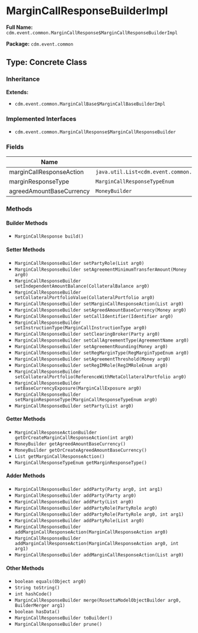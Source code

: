 # MarginCallResponseBuilderImpl

**Full Name:** `cdm.event.common.MarginCallResponse$MarginCallResponseBuilderImpl`

**Package:** `cdm.event.common`

## Type: Concrete Class

### Inheritance

**Extends:**
- `cdm.event.common.MarginCallBase$MarginCallBaseBuilderImpl`

### Implemented Interfaces

- `cdm.event.common.MarginCallResponse$MarginCallResponseBuilder`

### Fields

| Name | Type | Description |
|------|------|-------------|
| marginCallResponseAction | `java.util.List<cdm.event.common.MarginCallResponseAction$MarginCallResponseActionBuilder>` |  |
| marginResponseType | `MarginCallResponseTypeEnum` |  |
| agreedAmountBaseCurrency | `MoneyBuilder` |  |

### Methods

#### Builder Methods

- `MarginCallResponse build()`

#### Setter Methods

- `MarginCallResponseBuilder setPartyRole(List arg0)`
- `MarginCallResponseBuilder setAgreementMinimumTransferAmount(Money arg0)`
- `MarginCallResponseBuilder setIndependentAmountBalance(CollateralBalance arg0)`
- `MarginCallResponseBuilder setCollateralPortfolioValue(CollateralPortfolio arg0)`
- `MarginCallResponseBuilder setMarginCallResponseAction(List arg0)`
- `MarginCallResponseBuilder setAgreedAmountBaseCurrency(Money arg0)`
- `MarginCallResponseBuilder setCallIdentifier(Identifier arg0)`
- `MarginCallResponseBuilder setInstructionType(MarginCallInstructionType arg0)`
- `MarginCallResponseBuilder setClearingBroker(Party arg0)`
- `MarginCallResponseBuilder setCallAgreementType(AgreementName arg0)`
- `MarginCallResponseBuilder setAgreementRounding(Money arg0)`
- `MarginCallResponseBuilder setRegMarginType(RegMarginTypeEnum arg0)`
- `MarginCallResponseBuilder setAgreementThreshold(Money arg0)`
- `MarginCallResponseBuilder setRegIMRole(RegIMRoleEnum arg0)`
- `MarginCallResponseBuilder setCollateralPortfolio(ReferenceWithMetaCollateralPortfolio arg0)`
- `MarginCallResponseBuilder setBaseCurrencyExposure(MarginCallExposure arg0)`
- `MarginCallResponseBuilder setMarginResponseType(MarginCallResponseTypeEnum arg0)`
- `MarginCallResponseBuilder setParty(List arg0)`

#### Getter Methods

- `MarginCallResponseActionBuilder getOrCreateMarginCallResponseAction(int arg0)`
- `MoneyBuilder getAgreedAmountBaseCurrency()`
- `MoneyBuilder getOrCreateAgreedAmountBaseCurrency()`
- `List getMarginCallResponseAction()`
- `MarginCallResponseTypeEnum getMarginResponseType()`

#### Adder Methods

- `MarginCallResponseBuilder addParty(Party arg0, int arg1)`
- `MarginCallResponseBuilder addParty(Party arg0)`
- `MarginCallResponseBuilder addParty(List arg0)`
- `MarginCallResponseBuilder addPartyRole(PartyRole arg0)`
- `MarginCallResponseBuilder addPartyRole(PartyRole arg0, int arg1)`
- `MarginCallResponseBuilder addPartyRole(List arg0)`
- `MarginCallResponseBuilder addMarginCallResponseAction(MarginCallResponseAction arg0)`
- `MarginCallResponseBuilder addMarginCallResponseAction(MarginCallResponseAction arg0, int arg1)`
- `MarginCallResponseBuilder addMarginCallResponseAction(List arg0)`

#### Other Methods

- `boolean equals(Object arg0)`
- `String toString()`
- `int hashCode()`
- `MarginCallResponseBuilder merge(RosettaModelObjectBuilder arg0, BuilderMerger arg1)`
- `boolean hasData()`
- `MarginCallResponseBuilder toBuilder()`
- `MarginCallResponseBuilder prune()`

